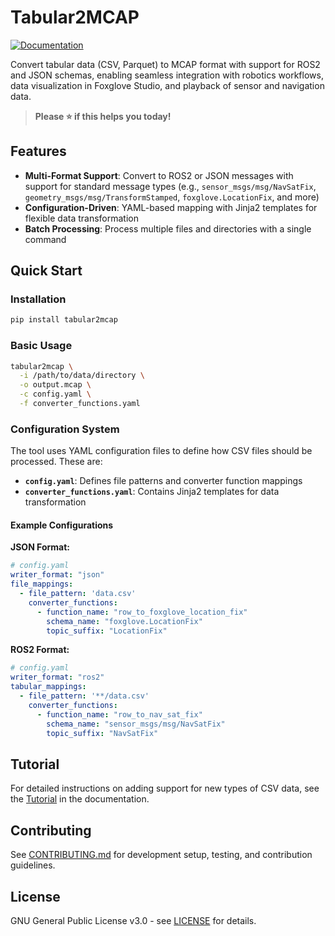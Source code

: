 # Tabular2MCAP

[![Documentation](https://img.shields.io/badge/docs-mkdocs-blue)](https://alloyrobotics.github.io/tabular2mcap/)

Convert tabular data (CSV, Parquet) to MCAP format with support for ROS2 and JSON schemas, enabling seamless integration with robotics workflows, data visualization in Foxglove Studio, and playback of sensor and navigation data.

> **Please :star: if this helps you today!**

## Features

- **Multi-Format Support**: Convert to ROS2 or JSON messages with support for standard message types (e.g., `sensor_msgs/msg/NavSatFix`, `geometry_msgs/msg/TransformStamped`, `foxglove.LocationFix`, and more)
- **Configuration-Driven**: YAML-based mapping with Jinja2 templates for flexible data transformation
- **Batch Processing**: Process multiple files and directories with a single command

## Quick Start

### Installation

```bash
pip install tabular2mcap
```

### Basic Usage

```bash
tabular2mcap \
  -i /path/to/data/directory \
  -o output.mcap \
  -c config.yaml \
  -f converter_functions.yaml
```

### Configuration System

The tool uses YAML configuration files to define how CSV files should be processed. These are:

- **`config.yaml`**: Defines file patterns and converter function mappings
- **`converter_functions.yaml`**: Contains Jinja2 templates for data transformation

#### Example Configurations

**JSON Format:**
```yaml
# config.yaml
writer_format: "json"
file_mappings:
  - file_pattern: 'data.csv'
    converter_functions:
      - function_name: "row_to_foxglove_location_fix"
        schema_name: "foxglove.LocationFix"
        topic_suffix: "LocationFix"
```

**ROS2 Format:**
```yaml
# config.yaml
writer_format: "ros2"
tabular_mappings:
  - file_pattern: '**/data.csv'
    converter_functions:
      - function_name: "row_to_nav_sat_fix"
        schema_name: "sensor_msgs/msg/NavSatFix"
        topic_suffix: "NavSatFix"
```


## Tutorial

For detailed instructions on adding support for new types of CSV data, see the [Tutorial](https://alloyrobotics.github.io/tabular2mcap/tutorial/) in the documentation.

## Contributing

See [CONTRIBUTING.md](CONTRIBUTING.md) for development setup, testing, and contribution guidelines.

## License

GNU General Public License v3.0 - see [LICENSE](LICENSE) for details.
